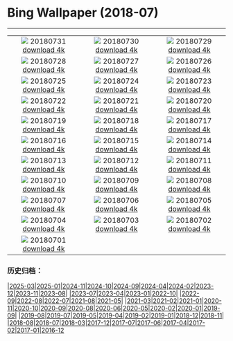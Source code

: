 # Bing Wallpaper (2018-07)
**************
| | | |
| :----: | :----: | :----: |
| ![](https://www.bing.com/az/hprichbg/rb/ParkRangerIsmael_EN-US8783805449_1920x1080.jpg) 20180731 [download 4k](https://www.bing.com/az/hprichbg/rb/ParkRangerIsmael_EN-US8783805449_UHD.jpg) | ![](https://www.bing.com/az/hprichbg/rb/ChildrenPlaying_EN-US9664693753_1920x1080.jpg) 20180730 [download 4k](https://www.bing.com/az/hprichbg/rb/ChildrenPlaying_EN-US9664693753_UHD.jpg) | ![](https://www.bing.com/az/hprichbg/rb/T19Krishna_EN-US11510458805_1920x1080.jpg) 20180729 [download 4k](https://www.bing.com/az/hprichbg/rb/T19Krishna_EN-US11510458805_UHD.jpg) |
| ![](https://www.bing.com/az/hprichbg/rb/FairSeason_EN-US8821036782_1920x1080.jpg) 20180728 [download 4k](https://www.bing.com/az/hprichbg/rb/FairSeason_EN-US8821036782_UHD.jpg) | ![](https://www.bing.com/az/hprichbg/rb/SuperBlueBloodMoon_EN-US11881086623_1920x1080.jpg) 20180727 [download 4k](https://www.bing.com/az/hprichbg/rb/SuperBlueBloodMoon_EN-US11881086623_UHD.jpg) | ![](https://www.bing.com/az/hprichbg/rb/LetchworthSP_EN-US14482052774_1920x1080.jpg) 20180726 [download 4k](https://www.bing.com/az/hprichbg/rb/LetchworthSP_EN-US14482052774_UHD.jpg) |
| ![](https://www.bing.com/az/hprichbg/rb/HomerWatercolor_EN-US11392693224_1920x1080.jpg) 20180725 [download 4k](https://www.bing.com/az/hprichbg/rb/HomerWatercolor_EN-US11392693224_UHD.jpg) | ![](https://www.bing.com/az/hprichbg/rb/FlamingoCousins_EN-US13543498875_1920x1080.jpg) 20180724 [download 4k](https://www.bing.com/az/hprichbg/rb/FlamingoCousins_EN-US13543498875_UHD.jpg) | ![](https://www.bing.com/az/hprichbg/rb/MoriBuilding_EN-US5143587469_1920x1080.jpg) 20180723 [download 4k](https://www.bing.com/az/hprichbg/rb/MoriBuilding_EN-US5143587469_UHD.jpg) |
| ![](https://www.bing.com/az/hprichbg/rb/VaranasiCandles_EN-US12230572751_1920x1080.jpg) 20180722 [download 4k](https://www.bing.com/az/hprichbg/rb/VaranasiCandles_EN-US12230572751_UHD.jpg) | ![](https://www.bing.com/az/hprichbg/rb/CometMoth_EN-US9387578049_1920x1080.jpg) 20180721 [download 4k](https://www.bing.com/az/hprichbg/rb/CometMoth_EN-US9387578049_UHD.jpg) | ![](https://www.bing.com/az/hprichbg/rb/Apollo15Composite_EN-US10046867284_1920x1080.jpg) 20180720 [download 4k](https://www.bing.com/az/hprichbg/rb/Apollo15Composite_EN-US10046867284_UHD.jpg) |
| ![](https://www.bing.com/az/hprichbg/rb/ComicFans_EN-US10352835982_1920x1080.jpg) 20180719 [download 4k](https://www.bing.com/az/hprichbg/rb/ComicFans_EN-US10352835982_UHD.jpg) | ![](https://www.bing.com/az/hprichbg/rb/MandelaMonument_EN-US8903823453_1920x1080.jpg) 20180718 [download 4k](https://www.bing.com/az/hprichbg/rb/MandelaMonument_EN-US8903823453_UHD.jpg) | ![](https://www.bing.com/az/hprichbg/rb/StinkBugSmiley_EN-US7711508774_1920x1080.jpg) 20180717 [download 4k](https://www.bing.com/az/hprichbg/rb/StinkBugSmiley_EN-US7711508774_UHD.jpg) |
| ![](https://www.bing.com/az/hprichbg/rb/UrbanLight_EN-US6248743710_1920x1080.jpg) 20180716 [download 4k](https://www.bing.com/az/hprichbg/rb/UrbanLight_EN-US6248743710_UHD.jpg) | ![](https://www.bing.com/az/hprichbg/rb/SoccerStadium_EN-US11597501512_1920x1080.jpg) 20180715 [download 4k](https://www.bing.com/az/hprichbg/rb/SoccerStadium_EN-US11597501512_UHD.jpg) | ![](https://www.bing.com/az/hprichbg/rb/BlueShark_EN-US12265881842_1920x1080.jpg) 20180714 [download 4k](https://www.bing.com/az/hprichbg/rb/BlueShark_EN-US12265881842_UHD.jpg) |
| ![](https://www.bing.com/az/hprichbg/rb/PuffinWales_EN-US12757555133_1920x1080.jpg) 20180713 [download 4k](https://www.bing.com/az/hprichbg/rb/PuffinWales_EN-US12757555133_UHD.jpg) | ![](https://www.bing.com/az/hprichbg/rb/GordesLavender_EN-US10563684536_1920x1080.jpg) 20180712 [download 4k](https://www.bing.com/az/hprichbg/rb/GordesLavender_EN-US10563684536_UHD.jpg) | ![](https://www.bing.com/az/hprichbg/rb/BigBenChimed_EN-US9959774618_1920x1080.jpg) 20180711 [download 4k](https://www.bing.com/az/hprichbg/rb/BigBenChimed_EN-US9959774618_UHD.jpg) |
| ![](https://www.bing.com/az/hprichbg/rb/FremontPeak_EN-US8617183007_1920x1080.jpg) 20180710 [download 4k](https://www.bing.com/az/hprichbg/rb/FremontPeak_EN-US8617183007_UHD.jpg) | ![](https://www.bing.com/az/hprichbg/rb/Gauchos_EN-US9437338004_1920x1080.jpg) 20180709 [download 4k](https://www.bing.com/az/hprichbg/rb/Gauchos_EN-US9437338004_UHD.jpg) | ![](https://www.bing.com/az/hprichbg/rb/Flamenco_EN-US13472533209_1920x1080.jpg) 20180708 [download 4k](https://www.bing.com/az/hprichbg/rb/Flamenco_EN-US13472533209_UHD.jpg) |
| ![](https://www.bing.com/az/hprichbg/rb/Peloton_EN-US7472605035_1920x1080.jpg) 20180707 [download 4k](https://www.bing.com/az/hprichbg/rb/Peloton_EN-US7472605035_UHD.jpg) | ![](https://www.bing.com/az/hprichbg/rb/KissingPandas_EN-US8854909213_1920x1080.jpg) 20180706 [download 4k](https://www.bing.com/az/hprichbg/rb/KissingPandas_EN-US8854909213_UHD.jpg) | ![](https://www.bing.com/az/hprichbg/rb/Pygmy3Toed_EN-US11340370698_1920x1080.jpg) 20180705 [download 4k](https://www.bing.com/az/hprichbg/rb/Pygmy3Toed_EN-US11340370698_UHD.jpg) |
| ![](https://www.bing.com/az/hprichbg/rb/MNFireworks_EN-US9611301754_1920x1080.jpg) 20180704 [download 4k](https://www.bing.com/az/hprichbg/rb/MNFireworks_EN-US9611301754_UHD.jpg) | ![](https://www.bing.com/az/hprichbg/rb/GeorgeMeade_EN-US9381168835_1920x1080.jpg) 20180703 [download 4k](https://www.bing.com/az/hprichbg/rb/GeorgeMeade_EN-US9381168835_UHD.jpg) | ![](https://www.bing.com/az/hprichbg/rb/EtaAquarids_EN-US10944490288_1920x1080.jpg) 20180702 [download 4k](https://www.bing.com/az/hprichbg/rb/EtaAquarids_EN-US10944490288_UHD.jpg) |
| ![](https://www.bing.com/az/hprichbg/rb/SeattleGreatWheel_EN-US12789575669_1920x1080.jpg) 20180701 [download 4k](https://www.bing.com/az/hprichbg/rb/SeattleGreatWheel_EN-US12789575669_UHD.jpg) |  |  |

### 历史归档：

|[2025-03](bing/2025-03/2025-03.md)|[2025-01](bing/2025-01/2025-01.md)|[2024-11](bing/2024-11/2024-11.md)|[2024-10](bing/2024-10/2024-10.md)|[2024-09](bing/2024-09/2024-09.md)|[2024-04](bing/2024-04/2024-04.md)|[2024-02](bing/2024-02/2024-02.md)|[2023-12](bing/2023-12/2023-12.md)|[2023-11](bing/2023-11/2023-11.md)|[2023-08](bing/2023-08/2023-08.md)|
|[2023-07](bing/2023-07/2023-07.md)|[2023-04](bing/2023-04/2023-04.md)|[2023-01](bing/2023-01/2023-01.md)|[2022-10](bing/2022-10/2022-10.md)|
|[2022-09](bing/2022-09/2022-09.md)|[2022-08](bing/2022-08/2022-08.md)|[2022-07](bing/2022-07/2022-07.md)|[2021-08](bing/2021-08/2021-08.md)|[2021-05](bing/2021-05/2021-05.md)|
|[2021-03](bing/2021-03/2021-03.md)|[2021-02](bing/2021-02/2021-02.md)|[2021-01](bing/2021-01/2021-01.md)|[2020-11](bing/2020-11/2020-11.md)|[2020-10](bing/2020-10/2020-10.md)|[2020-09](bing/2020-09/2020-09.md)|[2020-08](bing/2020-08/2020-08.md)|[2020-06](bing/2020-06/2020-06.md)|[2020-05](bing/2020-05/2020-05.md)|[2020-02](bing/2020-02/2020-02.md)|[2020-01](bing/2020-01/2020-01.md)|[2019-09](bing/2019-09/2019-09.md)|
|[2019-08](bing/2019-08/2019-08.md)|[2019-07](bing/2019-07/2019-07.md)|[2019-05](bing/2019-05/2019-05.md)|[2019-04](bing/2019-04/2019-04.md)|[2019-02](bing/2019-02/2019-02.md)|[2019-01](bing/2019-01/2019-01.md)|[2018-12](bing/2018-12/2018-12.md)|[2018-11](bing/2018-11/2018-11.md)|
|[2018-08](bing/2018-08/2018-08.md)|[2018-07](bing/2018-07/2018-07.md)|[2018-03](bing/2018-03/2018-03.md)|[2017-12](bing/2017-12/2017-12.md)|[2017-07](bing/2017-07/2017-07.md)|[2017-06](bing/2017-06/2017-06.md)|[2017-04](bing/2017-04/2017-04.md)|[2017-02](bing/2017-02/2017-02.md)|[2017-01](bing/2017-01/2017-01.md)|[2016-12](bing/2016-12/2016-12.md)